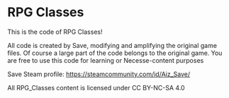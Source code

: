 # RPG Classes
This is the code of RPG Classes!

All code is created by Save, modifying and amplifying the original game files. Of course a large part of the code belongs to the original game. You are free to use this code for learning or Necesse-content purposes

Save Steam profile: https://steamcommunity.com/id/Aiz_Save/

All RPG_Classes content is licensed under CC BY-NC-SA 4.0
